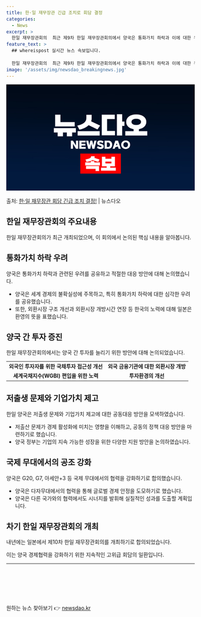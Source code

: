 ```yaml
---
title: 한·일 재무장관 긴급 조치로 회담 결정
categories:
  - News
excerpt: >
  한일 재무장관회의  최근 제9차 한일 재무장관회의에서 양국은 통화가치 하락과 이에 대한 우려를 공유하며 적절…
feature_text: >
  ## whereispost 실시간 뉴스 속보입니다.

  한일 재무장관회의  최근 제9차 한일 재무장관회의에서 양국은 통화가치 하락과 이에 대한 우려를 공유하며 적절…
image: '/assets/img/newsdao_breakingnews.jpg'
---
```


![뉴스다오 속보](/assets/img/newsdao_breakingnews.jpg)

<p>출처: <a href="https://newsdao.kr/4441" rel="dofollow">한·일 재무장관 회담 긴급 조치 결정!</a> | 뉴스다오</p>

<h2 data-ke-size="size26">한일 재무장관회의 주요내용</h2>
<p data-ke-size="size16">한일 재무장관회의가 최근 개최되었으며, 이 회의에서 논의된 핵심 내용을 알아봅니다.</p>

<h2 data-ke-size="size24">통화가치 하락 우려</h2>
<p data-ke-size="size16">양국은 통화가치 하락과 관련된 우려를 공유하고 적절한 대응 방안에 대해 논의했습니다.</p>
<ul>
<li>양국은 세계 경제의 불확실성에 주목하고, 특히 통화가치 하락에 대한 심각한 우려를 공유했습니다.</li>
<li>또한, 외환시장 구조 개선과 외환시장 개방시간 연장 등 한국의 노력에 대해 일본은 환영의 뜻을 표했습니다.</li>
</ul>

<h2 data-ke-size="size24">양국 간 투자 증진</h2>
<p data-ke-size="size16">한일 재무장관회의에서는 양국 간 투자를 늘리기 위한 방안에 대해 논의되었습니다.</p>
<table>
<tr>
<td style="text-align: center; height: 17px;"><b>외국인 투자자를 위한 국채투자 접근성 개선</b></td>
<td style="text-align: center; height: 17px;"><b>외국 금융기관에 대한 외환시장 개방</b></td>
</tr>
<tr>
<td style="text-align: center; height: 17px;"><b>세계국채지수(WGBI) 편입을 위한 노력</b></td>
<td style="text-align: center; height: 17px;"><b>투자환경의 개선</b></td>
</tr>
</table>

<h2 data-ke-size="size24">저출생 문제와 기업가치 제고</h2>
<p data-ke-size="size16">한일 양국은 저출생 문제와 기업가치 제고에 대한 공동대응 방안을 모색하였습니다.</p>
<ul>
<li>저출산 문제가 경제 활성화에 미치는 영향을 이해하고, 공동의 정책 대응 방안을 마련하기로 했습니다.</li>
<li>양국 정부는 기업의 지속 가능한 성장을 위한 다양한 지원 방안을 논의하였습니다.</li>
</ul>

<h2 data-ke-size="size24">국제 무대에서의 공조 강화</h2>
<p data-ke-size="size16">양국은 G20, G7, 아세안+3 등 국제 무대에서의 협력을 강화하기로 합의했습니다.</p>
<ul>
<li>양국은 다자무대에서의 협력을 통해 글로벌 경제 안정을 도모하기로 했습니다.</li>
<li>양국은 다른 국가와의 협력에서도 시너지를 발휘해 실질적인 성과를 도출할 계획입니다.</li>
</ul>

<h2 data-ke-size="size24">차기 한일 재무장관회의 개최</h2>
<p data-ke-size="size16">내년에는 일본에서 제10차 한일 재무장관회의를 개최하기로 합의되었습니다.</p>
<p data-ke-size="size16">이는 양국 경제협력을 강화하기 위한 지속적인 고위급 회담의 일환입니다.</p>
<hr>
<p data-ke-size="size16">&nbsp;</p>
<p data-ke-size="size16">&nbsp;</p>
<p data-ke-size="size16">&nbsp;</p> 

원하는 뉴스 찾아보기 👉 <a href="https://newsdao.kr" rel="dofollow">newsdao.kr</a>


